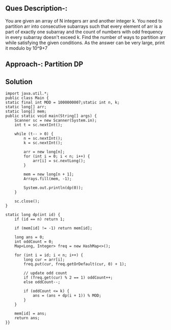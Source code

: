 ## Ques Description-:
You are given an array of N integers arr and another integer k. You need to partition arr into consecutive subarrays such that every element of arr is a part of exactly one subarray and the count of numbers with odd frequency in every subarray doesn't exceed k. Find the number of ways to partition arr while satisfying the given conditions. As the answer can be very large, print it modulo by 10^9+7
## Approach-: Partition DP

## Solution



    import java.util.*;
    public class Main {
    static final int MOD = 1000000007;static int n, k;
    static long[] arr;
    static long[] mem;
    public static void main(String[] args) {
        Scanner sc = new Scanner(System.in);
        int t = sc.nextInt();

        while (t-- > 0) {
            n = sc.nextInt();
            k = sc.nextInt();

            arr = new long[n];
            for (int i = 0; i < n; i++) {
                arr[i] = sc.nextLong();
            }

            mem = new long[n + 1];
            Arrays.fill(mem, -1);

            System.out.println(dp(0));
        }

        sc.close();
    }

    static long dp(int id) {
        if (id == n) return 1;

        if (mem[id] != -1) return mem[id];

        long ans = 0;
        int oddCount = 0;
        Map<Long, Integer> freq = new HashMap<>();

        for (int i = id; i < n; i++) {
            long cur = arr[i];
            freq.put(cur, freq.getOrDefault(cur, 0) + 1);

            // update odd count
            if (freq.get(cur) % 2 == 1) oddCount++;
            else oddCount--;

            if (oddCount <= k) {
                ans = (ans + dp(i + 1)) % MOD;
            }
        }

        mem[id] = ans;
        return ans;
    }}
